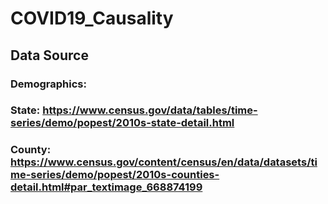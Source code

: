 # COVID19_Causality
## Data Source
### Demographics: 
### State: https://www.census.gov/data/tables/time-series/demo/popest/2010s-state-detail.html
### County: https://www.census.gov/content/census/en/data/datasets/time-series/demo/popest/2010s-counties-detail.html#par_textimage_668874199
